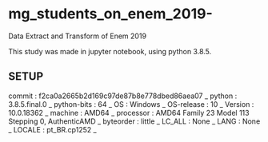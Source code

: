 # mg_students_on_enem_2019-
Data Extract and Transform of Enem 2019

This study was made in jupyter notebook, using python 3.8.5.

SETUP
------------------
commit           : f2ca0a2665b2d169c97de87b8e778dbed86aea07 _
python           : 3.8.5.final.0 _
python-bits      : 64 _
OS               : Windows _
OS-release       : 10 _
Version          : 10.0.18362 _
machine          : AMD64 _
processor        : AMD64 Family 23 Model 113 Stepping 0, AuthenticAMD _
byteorder        : little _
LC_ALL           : None _
LANG             : None _
LOCALE           : pt_BR.cp1252 _ 
